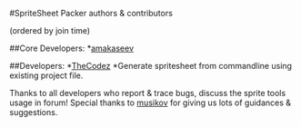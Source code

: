 #SpriteSheet Packer authors & contributors

(ordered by join time)

##Core Developers:
	*[amakaseev](https://github.com/amakaseev)

##Developers:
	*[TheCodez](https://github.com/TheCodez)
		*Generate spritesheet from commandline using existing project file.
		
Thanks to all developers who report & trace bugs, discuss the sprite tools usage in forum!
Special thanks to [musikov](https://github.com/musikov) for giving us lots of guidances & suggestions.